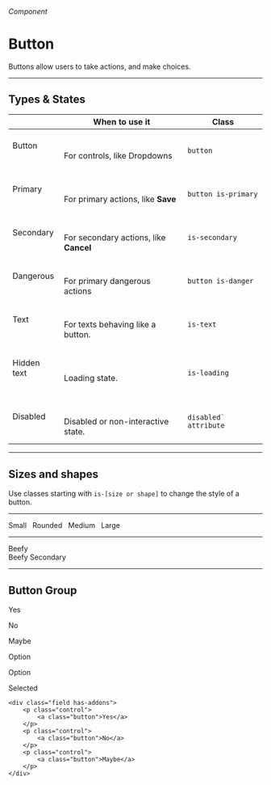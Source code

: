 <h6 class="subtitle is-5 has-text-grey">Component</h6><h1 class="title is-serif is-1 has-text-weight-bold">Button</h1>
<p class="subtitle is-5">
    <span class="has-text-weight-semibold">Buttons</span> allow users to take actions, and make choices.
</p>

<hr class="is-large is-visible">

<h2 class="title is-4">Types & States</h2>

<table class="table is-fullwidth">
    <thead>
        <tr>
            <th></th>
            <th>When to use it</th>
            <th>Class</th>
        </tr>
    </thead>
    <tbody>
        <tr>
            <td class="has-text-centered"><br><div class="button">Button</div><br><br></td>
            <td><br>For controls, like Dropdowns</td>
            <td><code>button</code></td>
        </tr>
        <tr>
            <td class="has-text-centered"><br><div class="button is-primary">Primary</div><br><br></td>
            <td><br>For primary actions, like <strong>Save</strong></td>
            <td><code>button is-primary</code></td>
        </tr>
        <tr>
            <td class="has-text-centered"><br><div class="button is-secondary">Secondary</div><br><br></td>
            <td><br>For secondary actions, like <strong>Cancel</strong></td>
            <td><code>is-secondary</code></td>
        </tr>
        <tr>
            <td class="has-text-centered"><br><div class="button is-danger">Dangerous</div><br><br></td>
            <td><br>For primary dangerous actions</td>
            <td><code>button is-danger</code></td>
        </tr>
        <tr>
            <td class="has-text-centered"><br><div class="button is-text">Text</div><br><br></td>
            <td><br>For texts behaving like a button.</td>
            <td><code>is-text</code></td>
        </tr>
        <tr>
            <td class="has-text-centered"><br><div class="button is-loading">Hidden text</div><br><br></td>
            <td><br>Loading state.</td>  
            <td><code>is-loading</code></td>
        </tr>
        <tr>
            <td class="has-text-centered"><br><div class="button" disabled>Disabled</div><br><br></td>
            <td><br>Disabled or non-interactive state.</td>
            <td><code>disabled` attribute</td>
        </tr>
    </tbody>
</table>

<hr class="is-large is-visible">

<h2 class="title is-4">Sizes and shapes</h2>

Use classes starting with `is-[size or shape]` to change the style of a button.

<hr class="is-small">

<div class="box is-well is-large">
    <span class="button is-small">Small</span> &nbsp; 
    <span class="button is-rounded">Rounded</span> &nbsp; 
    <span class="button is-medium">Medium</span> &nbsp; 
    <span class="button is-large">Large</span>
    <hr class="is-small">
    <div class="button is-beefy is-primary">Beefy</div>
    <div class="button is-beefy is-secondary">Beefy Secondary</div>
</div>

<hr class="is-large is-visible">

<h2 class="title is-4">Button Group</h2>

<div class="box is-well is-marginless is-large">
        <div class="field has-addons">
            <p class="control">
                <a class="button">Yes</a>
            </p>
            <p class="control">
                <a class="button">No</a>
            </p>
            <p class="control">
                <a class="button">Maybe</a>
            </p>
        </div>
        <div class="field has-addons">
            <p class="control">
                <a class="button has-text-grey">Option</a>
            </p>
            <p class="control">
                <a class="button has-text-grey">Option</a>
            </p>
            <p class="control">
                <a class="button is-primary">Selected</a>
            </p>
        </div>
</div>

    <div class="field has-addons">
        <p class="control">
            <a class="button">Yes</a>
        </p>
        <p class="control">
            <a class="button">No</a>
        </p>
        <p class="control">
            <a class="button">Maybe</a>
        </p>
    </div>
